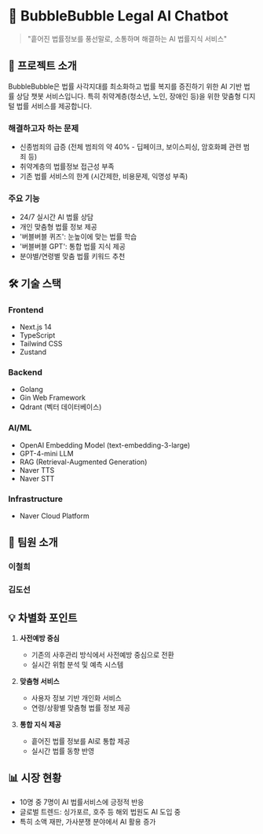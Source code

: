 # 🫧 BubbleBubble Legal AI Chatbot

> "흩어진 법률정보를 풍선말로, 소통하며 해결하는 AI 법률지식 서비스"

## 📌 프로젝트 소개

BubbleBubble은 법률 사각지대를 최소화하고 법률 복지를 증진하기 위한 AI 기반 법률 상담 챗봇 서비스입니다. 
특히 취약계층(청소년, 노인, 장애인 등)을 위한 맞춤형 디지털 법률 서비스를 제공합니다.

### 해결하고자 하는 문제
- 신종범죄의 급증 (전체 범죄의 약 40% - 딥페이크, 보이스피싱, 암호화폐 관련 범죄 등)
- 취약계층의 법률정보 접근성 부족
- 기존 법률 서비스의 한계 (시간제한, 비용문제, 익명성 부족)

### 주요 기능
- 24/7 실시간 AI 법률 상담
- 개인 맞춤형 법률 정보 제공
- '버블버블 퀴즈': 눈높이에 맞는 법률 학습
- '버블버블 GPT': 통합 법률 지식 제공
- 분야별/연령별 맞춤 법률 키워드 추천

## 🛠 기술 스택

### Frontend
- Next.js 14
- TypeScript
- Tailwind CSS
- Zustand

### Backend
- Golang
- Gin Web Framework
- Qdrant (벡터 데이터베이스)

### AI/ML
- OpenAI Embedding Model (text-embedding-3-large)
- GPT-4-mini LLM
- RAG (Retrieval-Augmented Generation)
- Naver TTS
- Naver STT

### Infrastructure
- Naver Cloud Platform

## 👥 팀원 소개

### 이철희

### 김도선

## 💡 차별화 포인트

1. **사전예방 중심**
   - 기존의 사후관리 방식에서 사전예방 중심으로 전환
   - 실시간 위험 분석 및 예측 시스템

2. **맞춤형 서비스**
   - 사용자 정보 기반 개인화 서비스
   - 연령/상황별 맞춤형 법률 정보 제공

3. **통합 지식 제공**
   - 흩어진 법률 정보를 AI로 통합 제공
   - 실시간 법률 동향 반영

## 📊 시장 현황

- 10명 중 7명이 AI 법률서비스에 긍정적 반응
- 글로벌 트렌드: 싱가포르, 호주 등 해외 법원도 AI 도입 중
- 특히 소액 재판, 가사분쟁 분야에서 AI 활용 증가